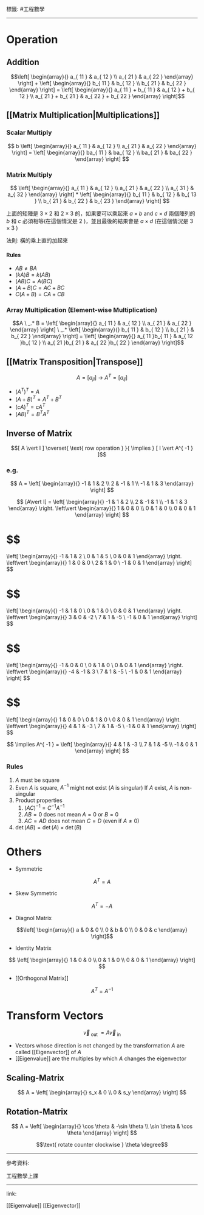 標籤: #工程數學 

---

# Operation

## Addition

$$\left[ 
\begin{array}{}
a_{ 11 } & a_{ 12 } \\
a_{ 21 } & a_{ 22 }
\end{array}
\right] + 
\left[
\begin{array}{}
b_{ 11 } & b_{ 12 } \\
b_{ 21 } & b_{ 22 }
\end{array}
\right] = 
\left[
\begin{array}{}
a_{ 11 } + b_{ 11 } & a_{ 12 } + b_{ 12 } \\
a_{ 21 } + b_{ 21 } & a_{ 22 } + b_{ 22 }
\end{array}
\right]$$

## [[Matrix Multiplication|Multiplications]]

### Scalar Multiply

$$
b
\left[
\begin{array}{}
a_{ 11 } & a_{ 12 } \\
a_{ 21 } & a_{ 22 }
\end{array}
\right] = 
\left[
\begin{array}{}
ba_{ 11 } & ba_{ 12 } \\
ba_{ 21 } & ba_{ 22 }
\end{array}
\right]
$$

### Matrix Multiply

$$
\left[
\begin{array}{}
a_{ 11 } & a_{ 12 } \\
a_{ 21 } & a_{ 22 } \\
a_{ 31 } & a_{ 32 }
\end{array}
\right] *
\left[
\begin{array}{}
b_{ 11 } & b_{ 12 } & b_{ 13 } \\
b_{ 21 } & b_{ 22 } & b_{ 23 }
\end{array}
\right]
$$

上面的矩陣是 $3\times 2$ 和 $2\times 3$ 的，如果要可以乘起來 $a\times b \text{ and } c \times d$ 兩個陣列的 $b$ 和 $c$ 必須相等(在這個情況是 $2$ )，並且最後的結果會是 $a\times d$ (在這個情況是 $3\times 3$ )

法則: 橫的乘上直的加起來

#### Rules

- $AB \neq BA$
- $(kA)B = k(AB)$
- $(AB)C = A(BC)$
- $(A + B)C = AC + BC$
- $C(A + B) = CA + CB$

### Array Multiplication (Element-wise Multiplication)

$$A \ _.* B = 
\left[
\begin{array}{}
a_{ 11 } & a_{ 12 } \\
a_{ 21 } & a_{ 22 }
\end{array}
\right] \ _.*
\left[
\begin{array}{}
b_{ 11 } & b_{ 12 } \\
b_{ 21 } & b_{ 22 }
\end{array}
\right] = 
\left[
\begin{array}{}
a_{ 11 }b_{ 11 } & a_{ 12 }b_{ 12 } \\
a_{ 21 }b_{ 21 } & a_{ 22 }b_{ 22 }
\end{array}
\right]$$

## [[Matrix Transposition|Transpose]]

$$A = [a_{ ji }] \ \rightarrow \ A^T = [a_{ ij }]$$

- $(A^T)^T = A$
- $(A + B)^T = A^T + B^T$
- $(cA)^T = cA^T$
- $(AB)^T = B^T A^T$

## Inverse of Matrix

$$[ A \vert I ] \overset{ \text{ row operation } }{ \implies } [ I \vert A^{ -1 } ]$$

### e.g.

$$
A = 
\left[ 
\begin{array}{}
-1 & 1 & 2 \\
2 & -1 & 1 \\
-1 & 1 & 3
\end{array}
\right]
$$

$$
[A\vert I] = 
\left[
	\begin{array}{}
		-1 & 1 & 2 \\
		2 & -1 & 1 \\
		-1 & 1 & 3
	\end{array}
\right.
\left\vert
	\begin{array}{}
		1 & 0 & 0 \\
		0 & 1 & 0 \\
		0 & 0 & 1
	\end{array}
\right]
$$

$$
=
\left[
	\begin{array}{}
		-1 & 1 & 2 \\
		0 & 1 & 5 \\
		0 & 0 & 1
	\end{array}
\right.
\left\vert
	\begin{array}{}
		1 & 0 & 0 \\
		2 & 1 & 0 \\
		-1 & 0 & 1
	\end{array}
\right]
$$

$$
=
\left[
	\begin{array}{}
		-1 & 1 & 0 \\
		0 & 1 & 0 \\
		0 & 0 & 1
	\end{array}
\right.
\left\vert
	\begin{array}{}
		3 & 0 & -2 \\
		7 & 1 & -5 \\
		-1 & 0 & 1
	\end{array}
\right]
$$

$$
=
\left[
	\begin{array}{}
		-1 & 0 & 0 \\
		0 & 1 & 0 \\
		0 & 0 & 1
	\end{array}
\right.
\left\vert
	\begin{array}{}
		-4 & -1 & 3 \\
		7 & 1 & -5 \\
		-1 & 0 & 1
	\end{array}
\right]
$$

$$
=
\left[
	\begin{array}{}
		1 & 0 & 0 \\
		0 & 1 & 0 \\
		0 & 0 & 1
	\end{array}
\right.
\left\vert
	\begin{array}{}
		4 & 1 & -3 \\
		7 & 1 & -5 \\
		-1 & 0 & 1
	\end{array}
\right]
$$

$$
\implies
A^{ -1 } = 
\left[
	\begin{array}{}
		4 & 1 & -3 \\
		7 & 1 & -5 \\
		-1 & 0 & 1
	\end{array}
\right]
$$

### Rules

1. $A$ must be square
2. Even $A$ is square, $A^{ -1 }$ might not exist ($A$ is singular)
If $A$ exist, $A$ is non-singular
3. Product properties
	1. $(AC)^{ -1 } = C^{ -1 }A^{ -1 }$
	2. $AB = 0$ does not mean $A = 0$ or $B = 0$
	3. $AC = AD$ does not mean $C = D$ (even if $A \neq 0$)
4. $\det(AB) = \det(A) \times \det(B)$

# Others

- Symmetric

$$A^T = A$$

- Skew Symmetric 

$$A^T = -A$$

- Diagnol Matrix

$$\left[
\begin{array}{}
a & 0 & 0 \\
0 & b & 0 \\
0 & 0 & c
\end{array}
\right]$$

- Identity Matrix

$$
\left[
\begin{array}{}
1 & 0 & 0 \\
0 & 1 & 0 \\
0 & 0 & 1
\end{array}
\right]
$$

- [[Orthogonal Matrix]]

$$A^T = A^{ -1 }$$

# Transform Vectors

$$\vec{ v }_{ \text{ out } } = A \vec{ v }_{ \text{ in } }$$

- Vectors whose direction is not changed by the transformation $A$ are called [[Eigenvector]] of $A$
- [[Eigenvalue]] are the multiples by which $A$ changes the eigenvector

## Scaling-Matrix

$$
A = 
\left[
	\begin{array}{}
		s_x & 0 \\
		0 & s_y
	\end{array}
\right]
$$



## Rotation-Matrix

$$
A = 
\left[
	\begin{array}{}
		\cos \theta & -\sin \theta \\
		\sin \theta & \cos \theta
	\end{array}
\right]
$$

$$\text{ rotate counter clockwise } \theta \degree$$

---

參考資料:

工程數學上課

---

link:

[[Eigenvalue]]
[[Eigenvector]]